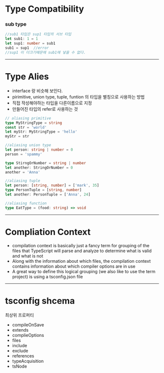 # Type Compatibility

### sub type
```ts
//sub1 타입은 sup1 타입의 서브 타입
let sub1: 1 = 1
let sup1: number = sub1
sub1 = sup1  //error 
//sup1 이 더크기떄문에 sub1에 넣을 수 없다.
```
---

# Type Alies
- interface 랑 비슷해 보인다.
- pirimitive, union type, tuple, funtion 의 타입을 별칭으로 사용하는 방법
- 직접 작성해야하는 타입을 다른이름으로 지정
- 만들어진 타입의 refer로 사용하는 것

```ts
// aliasing primitive
type MyStringType = string
const str = 'world'
let myStr: MyStringType = 'hello'
myStr = str

//aliasing union type
let person: string | number = 0
person = 'spammy'

type StirngOrNumber = string | number
let another: StringOrNumber = 0
another = 'Anna'

//aliasing tuple
let person: [string, number] = ['mark', 35]
type PersonTuple = [string, number]
let another: PersonTuple = ['Anna', 24]

//aliasing function
type EatType = (food: string) => void
```
---

# Compliation Context
- compilation context is basically just a fancy term for grouping of the files that TypeScript will parse and analyze to determine what is valid and what is not
- Along with the information about which files, the compilation context contains information about which compiler options are in use
- A great way to define this logical grouping (we also like to use the term project) is using a tsconfig.json file

---

# tsconfig shcema
최상위 프로퍼티
- compileOnSave
- extends
- complieOptions
- files
- include
- exclude
- references
- typeAcquisition
- tsNode